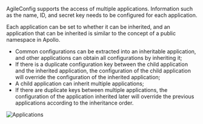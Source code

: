 AgileConfig supports the access of multiple applications. Information such as the name, ID, and secret key needs to be configured for each application.

Each application can be set to whether it can be inherited, and an application that can be inherited is similar to the concept of a public namespace in Apollo.

- Common configurations can be extracted into an inheritable application, and other applications can obtain all configurations by inheriting it;
- If there is a duplicate configuration key between the child application and the inherited application, the configuration of the child application will override the configuration of the inherited application;
- A child application can inherit multiple applications;
- If there are duplicate keys between multiple applications, the configuration of the application inherited later will override the previous applications according to the inheritance order.

![Applications](/content/projects/agileconfig/assets/applications.png)